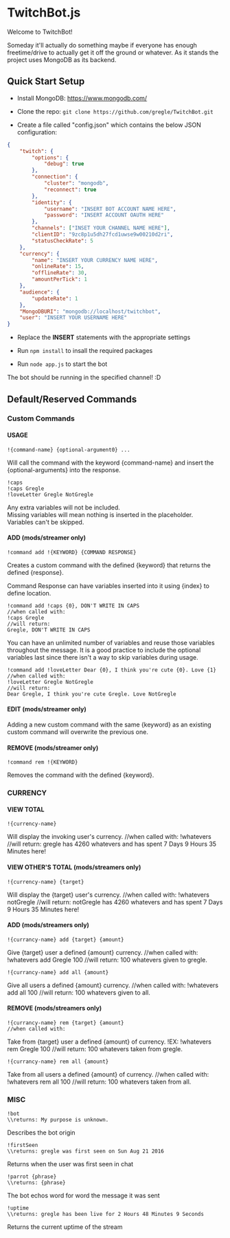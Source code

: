 # TwitchBot.js

Welcome to TwitchBot!

Someday it'll actually do something maybe if everyone has enough freetime/drive to actually get it off the ground or whatever. As it stands the project uses MongoDB as its backend.

## Quick Start Setup

* Install MongoDB: https://www.mongodb.com/

* Clone the repo: `git clone https://github.com/gregle/TwitchBot.git`

* Create a file called "config.json" which contains the below JSON configuration:

```json
{	
	"twitch": {
		"options": { 
			"debug": true 
		},
		"connection": {
			"cluster": "mongodb",
			"reconnect": true
		},
		"identity": {
			"username": "INSERT BOT ACCOUNT NAME HERE",
			"password": "INSERT ACCOUNT OAUTH HERE"
		}, 
		"channels": ["INSET YOUR CHANNEL NAME HERE"],
		"clientID": "9zc8p1u5dh27fcd1uwse9w00210d2ri",
        "statusCheckRate": 5
    },
    "currency": {
        "name": "INSERT YOUR CURRENCY NAME HERE",
        "onlineRate": 15,
        "offlineRate": 30,
        "amountPerTick": 1
    },
    "audience": {
        "updateRate": 1
    },
    "MongoDBURI": "mongodb://localhost/twitchbot",
	"user": "INSERT YOUR USERNAME HERE"
}
```
* Replace the **INSERT** statements with the appropriate settings

* Run `npm install` to insall the required packages

* Run `node app.js` to start the bot

The bot should be running in the specified channel! :D

## Default/Reserved Commands

### Custom Commands

#### USAGE
	!{command-name} {optional-argument0} ...
Will call the command with the keyword {command-name} and insert the {optional-arguments} into the response.

	!caps
	!caps Gregle
	!loveLetter Gregle NotGregle

Any extra variables will not be included.  
Missing variables will mean nothing is inserted in the   placeholder.  
Variables can't be skipped.  

#### ADD (mods/streamer only)
	!command add !{KEYWORD} {COMMAND RESPONSE}	
Creates a custom command with the defined {keyword} that returns the defined {response}.

Command Response can have variables inserted into it using {index} to define location.

	!command add !caps {0}, DON'T WRITE IN CAPS 
	//when called with:
	!caps Gregle 
	//will return:
	Gregle, DON'T WRITE IN CAPS 

You can have an unlimited number of variables and reuse those variables throughout the message. It is a good practice to include the optional variables last since there isn't a way to skip variables during usage.

	!command add !loveLetter Dear {0}, I think you're cute {0}. Love {1} 
	//when called with:
	!loveLetter Gregle NotGregle 
	//will return:
	Dear Gregle, I think you're cute Gregle. Love NotGregle

#### EDIT (mods/streamer only)
Adding a new custom command with the same {keyword} as an existing custom command will overwrite the previous one.

#### REMOVE (mods/streamer only)
	!command rem !{KEYWORD}
Removes the command with the defined {keyword}.

### CURRENCY

#### VIEW TOTAL
	!{currency-name}
Will display the invoking user's currency.
	//when called with:
	!whatevers
	//will return:
	gregle has 4260 whatevers and has spent 7 Days 9 Hours 35 Minutes here!

#### VIEW OTHER'S TOTAL (mods/streamers only)
	!{currency-name} {target}
Will display the {target} user's currency.
	//when called with:
	!whatevers notGregle
	//will return:
	notGregle has 4260 whatevers and has spent 7 Days 9 Hours 35 Minutes here!

#### ADD (mods/streamers only)
	!{currancy-name} add {target} {amount}
Give {target} user a defined {amount} currency.
	//when called with:
	!whatevers add Gregle 100
	//will return:
	100 whatevers given to gregle.

	!{currancy-name} add all {amount}
Give all users a defined {amount} currency.
	//when called with:
	!whatevers add all 100
	//will return:
	100 whatevers given to all.

#### REMOVE (mods/streamers only)
	!{currancy-name} rem {target} {amount}
	//when called with:
Take from {target} user a defined {amount} of currency.
	!EX: !whatevers rem Gregle 100
	//will return:
	100 whatevers taken from gregle.

	!{currancy-name} rem all {amount}
Take from all users a defined {amount} of currency.
	//when called with:
	!whatevers rem all 100
	//will return:
	100 whatevers taken from all.

### MISC
	!bot
	\\returns: My purpose is unknown.  

Describes the bot origin

	!firstSeen
	\\returns: gregle was first seen on Sun Aug 21 2016

Returns when the user was first seen in chat

	!parrot {phrase}
	\\returns: {phrase}

The bot echos word for word the message it was sent

	!uptime
	\\returns: gregle has been live for 2 Hours 48 Minutes 9 Seconds

Returns the current uptime of the stream